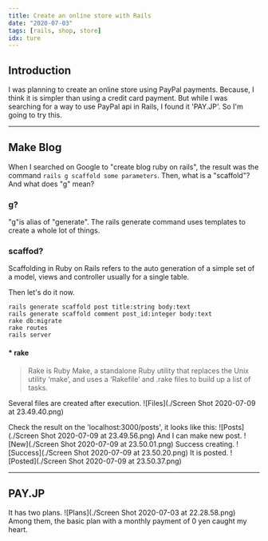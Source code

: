 ```yaml
---
title: Create an online store with Rails
date: "2020-07-03"
tags: [rails, shop, store]
idx: ture
---
```


## Introduction

I was planning to create an online store using PayPal payments.
Because, I think it is simpler than using a credit card payment.
But while I was searching for a way to use PayPal api in Rails, I found it 'PAY.JP'.
So I'm going to try this.

---

## Make Blog

When I searched on Google to "create blog ruby on rails", the result was the command `rails g scaffold some parameters`. Then, what is a "scaffold"? And what does "g" mean?

### g?

"g"is alias of "generate". The rails generate command uses templates to create a whole lot of things.

### scaffod?

Scaffolding in Ruby on Rails refers to the auto generation of a simple set of a model, views and controller usually for a single table.

Then let's do it now.

```shell
rails generate scaffold post title:string body:text
rails generate scaffold comment post_id:integer body:text
rake db:migrate
rake routes
rails server
```

#### \* rake

> Rake is Ruby Make, a standalone Ruby utility that replaces the Unix utility ‘make’, and uses a ‘Rakefile’ and .rake files to build up a list of tasks.

Several files are created after execution.
![Files](./Screen Shot 2020-07-09 at 23.49.40.png)

Check the result on the 'localhost:3000/posts', it looks like this:
![Posts](./Screen Shot 2020-07-09 at 23.49.56.png)
And I can make new post.
![New](./Screen Shot 2020-07-09 at 23.50.01.png)
Success creating.
![Success](./Screen Shot 2020-07-09 at 23.50.20.png)
It is posted.
![Posted](./Screen Shot 2020-07-09 at 23.50.37.png)

---

## PAY.JP

It has two plans.
![Plans](./Screen Shot 2020-07-03 at 22.28.58.png)
Among them, the basic plan with a monthly payment of 0 yen caught my heart.
